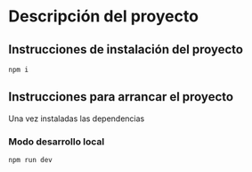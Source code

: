 # Descripción del proyecto

## Instrucciones de instalación del proyecto

```console
npm i
```

## Instrucciones para arrancar el proyecto

Una vez instaladas las dependencias

### Modo desarrollo local

```console
npm run dev
```
